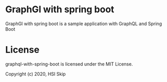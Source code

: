 # GraphGl with spring boot
GraphGl with spring boot is a sample application with GraphQL and Spring Boot

# License
graphql-with-spring-boot is licensed under the MIT License.

Copyright (c) 2020, HSI Skip
